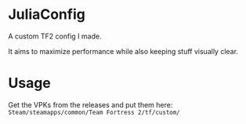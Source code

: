 # JuliaConfig

A custom TF2 config I made.

It aims to maximize performance while also keeping stuff visually clear.

# Usage

Get the VPKs from the releases and put them here: `Steam/steamapps/common/Team Fortress 2/tf/custom/`
